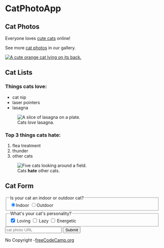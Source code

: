 <!DOCTYPE html>
<html lang="en">
  <head>
    <meta charset="utf-8" />
    <title>CatPhotoApp</title>
  </head>
  <body>
    <main>
      <h1>CatPhotoApp</h1>
      <section>
        <h2>Cat Photos</h2>
        <p>
          Everyone loves
          <a
            href="https://cdn.freecodecamp.org/curriculum/cat-photo-app/running-cats.jpg"
            >cute cats</a
          >
          online!
        </p>
        <p>
          See more
          <a target="_blank" href="https://freecatphotoapp.com">cat photos</a>
          in our gallery.
        </p>
        <a href="https://freecatphotoapp.com"
          ><img
            src="https://cdn.freecodecamp.org/curriculum/cat-photo-app/relaxing-cat.jpg"
            alt="A cute orange cat lying on its back."
        /></a>
      </section>
      <section>
        <h2>Cat Lists</h2>
        <h3>Things cats love:</h3>
        <ul>
          <li>cat nip</li>
          <li>laser pointers</li>
          <li>lasagna</li>
        </ul>
        <figure>
          <img
            src="https://cdn.freecodecamp.org/curriculum/cat-photo-app/lasagna.jpg"
            alt="A slice of lasagna on a plate."
          />
          <figcaption>Cats <em>love</em> lasagna.</figcaption>
        </figure>
        <h3>Top 3 things cats hate:</h3>
        <ol>
          <li>flea treatment</li>
          <li>thunder</li>
          <li>other cats</li>
        </ol>
        <figure>
          <img
            src="https://cdn.freecodecamp.org/curriculum/cat-photo-app/cats.jpg"
            alt="Five cats looking around a field."
          />
          <figcaption>Cats <strong>hate</strong> other cats.</figcaption>
        </figure>
      </section>
      <section>
        <h2>Cat Form</h2>
        <form action="https://freecatphotoapp.com/submit-cat-photo">
          <fieldset>
            <legend>Is your cat an indoor or outdoor cat?</legend>
            <label
              ><input
                id="indoor"
                type="radio"
                name="indoor-outdoor"
                value="indoor"
                checked
              />Indoor</label
            >
            <label
              ><input
                id="outdoor"
                type="radio"
                name="indoor-outdoor"
                value="outdoor"
              />Outdoor</label
            >
          </fieldset>
          <fieldset>
            <legend>What's your cat's personality?</legend>
            <input
              id="loving"
              type="checkbox"
              name="personality"
              value="loving"
              checked
            />
            <label for="loving">Loving</label>
            <input id="lazy" type="checkbox" name="personality" value="lazy" />
            <label for="lazy">Lazy</label>
            <input
              id="energetic"
              type="checkbox"
              name="personality"
              value="energetic"
            />
            <label for="energetic">Energetic</label>
          </fieldset>
          <input
            type="text"
            name="catphotourl"
            placeholder="cat photo URL"
            required
          />
          <button type="submit">Submit</button>
        </form>
      </section>
    </main>
    <footer>
      <p>
        No Copyright -<a href="https://www.freecodecamp.org"
          >freeCodeCamp.org</a
        >
      </p>
    </footer>
  </body>
</html>
